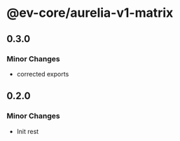 # @ev-core/aurelia-v1-matrix

## 0.3.0

### Minor Changes

- corrected exports

## 0.2.0

### Minor Changes

- Init rest
